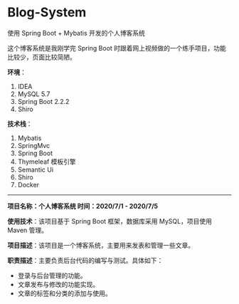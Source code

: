 # Blog-System
使用 Spring Boot + Mybatis 开发的个人博客系统

这个博客系统是我刚学完 Spring Boot 时跟着网上视频做的一个练手项目，功能比较少，页面比较简陋。





**环境**：

1. IDEA
2. MySQL 5.7
3. Spring Boot 2.2.2
4. Shiro

**技术栈**：

1. Mybatis
2. SpringMvc
3. Spring Boot
4. Thymeleaf 模板引擎
5. Semantic Ui
6. Shiro
7. Docker



---



**项目名称：个人博客系统				时间：2020/7/1 - 2020/7/5**

**使用技术**：该项目基于 Spring Boot 框架，数据库采用 MySQL，项目使用 Maven 管理。

**项目描述**：该项目是一个博客系统，主要用来发表和管理一些文章。

**职责描述**：主要负责后台代码的编写与测试。具体如下：

- 登录与后台管理的功能。
- 文章发布与修改的功能实现。
- 文章的标签和分类的添加与使用。

 